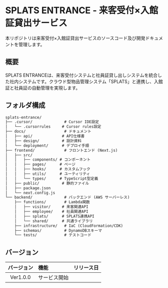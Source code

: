 # SPLATS ENTRANCE - 来客受付×入館証貸出サービス

本リポジトリは来客受付×入館証貸出サービスのソースコード及び開発ドキュメントを管理します。

## 概要

SPLATS ENTRANCEは、来客受付システムと社員証貸し出しシステムを統合した社内システムです。クラウド型物品管理システム「SPLATS」と連携し、入館証と社員証の自動管理を実現します。

## フォルダ構成

```txt
splats-entrance/
├── .cursor/              # Cursor IDE設定
│   └── .cursorrules     # Cursor rules設定
├── docs/                 # ドキュメント
│   ├── api/             # API仕様書
│   ├── design/          # 設計資料
│   └── deployment/      # デプロイ手順
├── frontend/             # フロントエンド (Next.js)
│   ├── src/
│   │   ├── components/ # コンポーネント
│   │   ├── pages/      # ページ
│   │   ├── hooks/      # カスタムフック
│   │   ├── utils/      # ユーティリティ
│   │   └── types/      # TypeScript型定義
│   ├── public/          # 静的ファイル
│   ├── package.json
│   └── next.config.js
└── backend/              # バックエンド (AWS サーバーレス)
    ├── functions/        # Lambda関数
    │   ├── visitor/     # 来客関連API
    │   ├── employee/    # 社員関連API
    │   ├── splats/      # SPLATS連携API
    │   └── shared/      # 共通ライブラリ
    ├── infrastructure/   # IaC (CloudFormation/CDK)
    ├── schemas/          # DynamoDBスキーマ
    └── tests/            # テストコード
```

## バージョン

| バージョン | 機能 | リリース日 |
| :--: | :-- | :--: |
| Ver1.0.0 | サービス開始 | |
